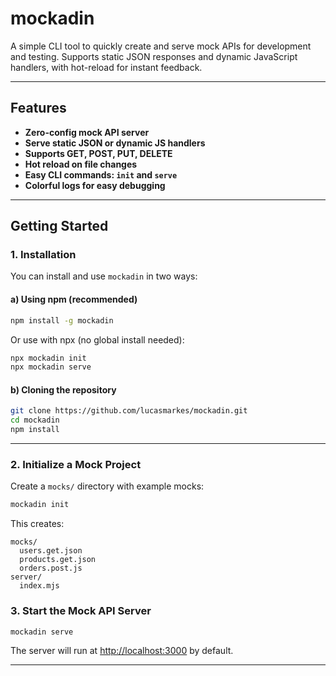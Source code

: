 # mockadin

A simple CLI tool to quickly create and serve mock APIs for development and testing. Supports static JSON responses and dynamic JavaScript handlers, with hot-reload for instant feedback.

---

## Features

- **Zero-config mock API server**  
- **Serve static JSON or dynamic JS handlers**  
- **Supports GET, POST, PUT, DELETE**  
- **Hot reload on file changes**  
- **Easy CLI commands: `init` and `serve`**  
- **Colorful logs for easy debugging**  

---

## Getting Started

### 1. Installation

You can install and use `mockadin` in two ways:

#### a) Using npm (recommended)

```sh
npm install -g mockadin
```

Or use with npx (no global install needed):

```sh
npx mockadin init
npx mockadin serve
```

#### b) Cloning the repository

```sh
git clone https://github.com/lucasmarkes/mockadin.git
cd mockadin
npm install
```

---

### 2. Initialize a Mock Project

Create a `mocks/` directory with example mocks:

```sh
mockadin init
```

This creates:

```
mocks/
  users.get.json
  products.get.json
  orders.post.js
server/
  index.mjs
```

### 3. Start the Mock API Server

```sh
mockadin serve
```

The server will run at [http://localhost:3000](http://localhost:3000) by default.

---